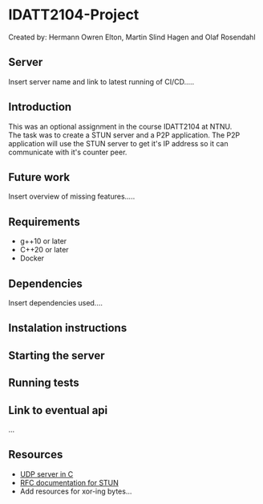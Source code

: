 # IDATT2104-Project
Created by: Hermann Owren Elton, Martin Slind Hagen and Olaf Rosendahl  

## Server
Insert server name and link to latest running of CI/CD.....

## Introduction
This was an optional assignment in the course IDATT2104 at NTNU.  
The task was to create a STUN server and a P2P application. The P2P application will use the STUN server to get it's IP address so it can communicate with it's counter peer.  

## Future work
Insert overview of missing features.....

## Requirements
* g++10 or later
* C++20 or later
* Docker

## Dependencies
Insert dependencies used....

## Instalation instructions


## Starting the server


## Running tests

## Link to eventual api
...

## Resources
* [UDP server in C](https://www.geeksforgeeks.org/udp-server-client-implementation-c/)
* [RFC documentation for STUN](https://tools.ietf.org/html/rfc5389)
* Add resources for xor-ing bytes...

